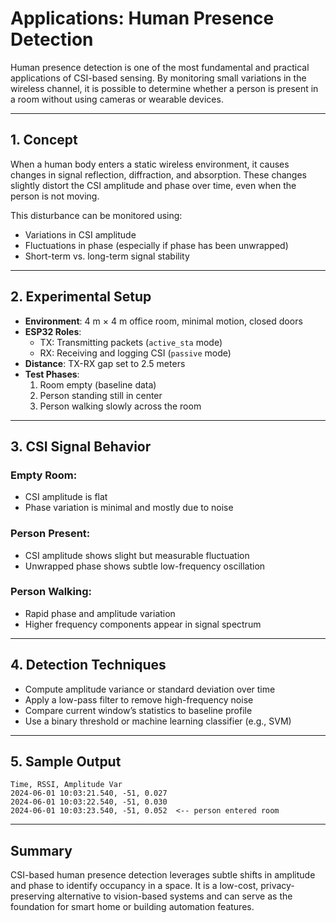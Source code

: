 # Applications: Human Presence Detection

Human presence detection is one of the most fundamental and practical applications of CSI-based sensing. By monitoring small variations in the wireless channel, it is possible to determine whether a person is present in a room without using cameras or wearable devices.

---

## 1. Concept

When a human body enters a static wireless environment, it causes changes in signal reflection, diffraction, and absorption. These changes slightly distort the CSI amplitude and phase over time, even when the person is not moving.

This disturbance can be monitored using:
- Variations in CSI amplitude
- Fluctuations in phase (especially if phase has been unwrapped)
- Short-term vs. long-term signal stability

---

## 2. Experimental Setup

- **Environment**: 4 m × 4 m office room, minimal motion, closed doors
- **ESP32 Roles**:
  - TX: Transmitting packets (`active_sta` mode)
  - RX: Receiving and logging CSI (`passive` mode)
- **Distance**: TX-RX gap set to 2.5 meters
- **Test Phases**:
  1. Room empty (baseline data)
  2. Person standing still in center
  3. Person walking slowly across the room

---

## 3. CSI Signal Behavior

### Empty Room:
- CSI amplitude is flat
- Phase variation is minimal and mostly due to noise

### Person Present:
- CSI amplitude shows slight but measurable fluctuation
- Unwrapped phase shows subtle low-frequency oscillation

### Person Walking:
- Rapid phase and amplitude variation
- Higher frequency components appear in signal spectrum

---

## 4. Detection Techniques

- Compute amplitude variance or standard deviation over time
- Apply a low-pass filter to remove high-frequency noise
- Compare current window’s statistics to baseline profile
- Use a binary threshold or machine learning classifier (e.g., SVM)

---

## 5. Sample Output

```plaintext
Time, RSSI, Amplitude Var
2024-06-01 10:03:21.540, -51, 0.027
2024-06-01 10:03:22.540, -51, 0.030
2024-06-01 10:03:23.540, -51, 0.052  <-- person entered room
```
---

## Summary

CSI-based human presence detection leverages subtle shifts in amplitude and phase to identify occupancy in a space. It is a low-cost, privacy-preserving alternative to vision-based systems and can serve as the foundation for smart home or building automation features.

